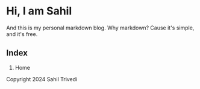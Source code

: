 # Hi, I am Sahil

And this is my personal markdown blog. Why markdown? Cause it's simple, and it's free.

## Index
1. Home

Copyright 2024 Sahil Trivedi

